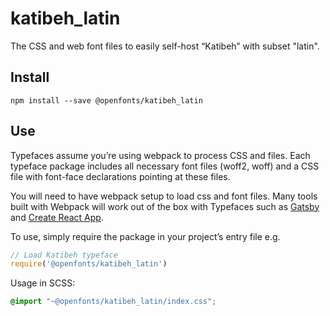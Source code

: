 
# katibeh_latin

The CSS and web font files to easily self-host “Katibeh” with subset "latin".

## Install

`npm install --save @openfonts/katibeh_latin`

## Use

Typefaces assume you’re using webpack to process CSS and files. Each typeface
package includes all necessary font files (woff2, woff) and a CSS file with
font-face declarations pointing at these files.

You will need to have webpack setup to load css and font files. Many tools built
with Webpack will work out of the box with Typefaces such as [Gatsby](https://github.com/gatsbyjs/gatsby)
and [Create React App](https://github.com/facebookincubator/create-react-app).

To use, simply require the package in your project’s entry file e.g.

```javascript
// Load Katibeh typeface
require('@openfonts/katibeh_latin')
```

Usage in SCSS:
```scss
@import "~@openfonts/katibeh_latin/index.css";
```
